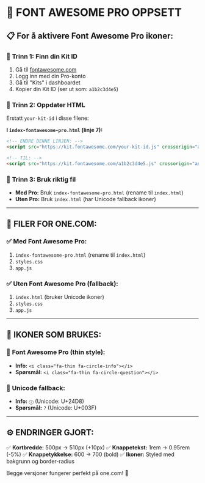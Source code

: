 # 🎨 FONT AWESOME PRO OPPSETT

## 📋 For å aktivere Font Awesome Pro ikoner:

### 🔑 **Trinn 1: Finn din Kit ID**
1. Gå til [fontawesome.com](https://fontawesome.com)
2. Logg inn med din Pro-konto
3. Gå til "Kits" i dashboardet
4. Kopier din Kit ID (ser ut som: `a1b2c3d4e5`)

### 🔧 **Trinn 2: Oppdater HTML**
Erstatt `your-kit-id` i disse filene:

**I `index-fontawesome-pro.html` (linje 7):**
```html
<!-- ENDRE DENNE LINJEN: -->
<script src="https://kit.fontawesome.com/your-kit-id.js" crossorigin="anonymous"></script>

<!-- TIL: -->
<script src="https://kit.fontawesome.com/a1b2c3d4e5.js" crossorigin="anonymous"></script>
```

### 🎯 **Trinn 3: Bruk riktig fil**
- **Med Pro:** Bruk `index-fontawesome-pro.html` (rename til `index.html`)
- **Uten Pro:** Bruk `index.html` (har Unicode fallback ikoner)

---

## 📁 FILER FOR ONE.COM:

### ✅ **Med Font Awesome Pro:**
1. `index-fontawesome-pro.html` (rename til `index.html`)
2. `styles.css`
3. `app.js`

### ✅ **Uten Font Awesome Pro (fallback):**
1. `index.html` (bruker Unicode ikoner)
2. `styles.css`
3. `app.js`

---

## 🎨 IKONER SOM BRUKES:

### 📌 **Font Awesome Pro (thin style):**
- **Info:** `<i class="fa-thin fa-circle-info"></i>`
- **Spørsmål:** `<i class="fa-thin fa-circle-question"></i>`

### 📌 **Unicode fallback:**
- **Info:** `ⓘ` (Unicode: U+24D8)
- **Spørsmål:** `?` (Unicode: U+003F)

---

## ⚙️ ENDRINGER GJORT:

✅ **Kortbredde:** 500px → 510px (+10px)
✅ **Knappetekst:** 1rem → 0.95rem (-5%)
✅ **Knappetykkelse:** 600 → 700 (bold)
✅ **Ikoner:** Styled med bakgrunn og border-radius

Begge versjoner fungerer perfekt på one.com! 🚀
